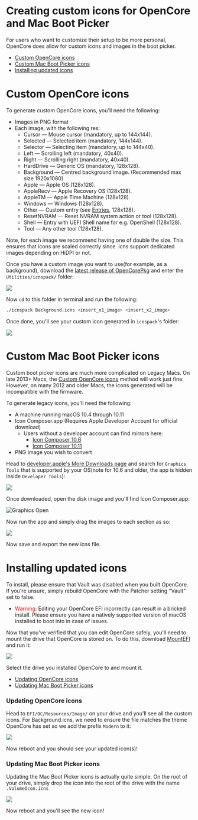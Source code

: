 # Creating custom icons for OpenCore and Mac Boot Picker

For users who want to customize their setup to be more personal, OpenCore does allow for custom icons and images in the boot picker.

* [Custom OpenCore icons](#custom-opencore-icons)
* [Custom Mac Boot Picker icons](#custom-mac-boot-picker-icons)
* [Installing updated icons](#installing-updated-icons)

# Custom OpenCore icons

To generate custom OpenCore icons, you'll need the following:

* Images in PNG format
* Each image, with the following res:
  * Cursor — Mouse cursor (mandatory, up to 144x144).
  * Selected — Selected item (mandatory, 144x144).
  * Selector — Selecting item (mandatory, up to 144x40).
  * Left — Scrolling left (mandatory, 40x40).
  * Right — Scrolling right (mandatory, 40x40).
  * HardDrive — Generic OS (mandatory, 128x128).
  * Background — Centred background image. (Recommended max size 1920x1080)
  * Apple — Apple OS (128x128).
  * AppleRecv — Apple Recovery OS (128x128).
  * AppleTM — Apple Time Machine (128x128).
  * Windows — Windows (128x128).
  * Other — Custom entry (see [Entries](https://laobamac.github.io/docs/latest/Configuration.html), 128x128).
  * ResetNVRAM — Reset NVRAM system action or tool (128x128).
  * Shell — Entry with UEFI Shell name for e.g. OpenShell (128x128).
  * Tool — Any other tool (128x128).

Note, for each image we recommend having one of double the size. This ensures that icons are scaled correctly since .icns support dedicated images depending on HiDPI or not.

Once you have a custom image you want to use(for example, as a background), download the [latest release of OpenCorePkg](https://github.com/acidanthera/OpenCorePkg/releases) and enter the `Utilities/icnspack/` folder:

![](./images/icnspack-folder.png)

Now `cd` to this folder in terminal and run the following:

```sh
./icnspack Background.icns <insert_x1_image> <insert_x2_image>
```

Once done, you'll see your custom icon generated in `icnspack`'s folder:

![](./images/icnspack-done.png)

# Custom Mac Boot Picker icons

Custom boot picker icons are much more complicated on Legacy Macs. On late 2013+ Macs, the [Custom OpenCore icons](#custom-opencore-icons) method will work just fine. However, on many 2012 and older Macs, the icons generated will be incompatible with the firmware.

To generate legacy icons, you'll need the following:

* A machine running macOS 10.4 through 10.11
* Icon Composer.app (Requires Apple Developer Account for official download)
  * Users without a developer account can find mirrors here:
    * [Icon Composer 10.6](https://github.com/laobamac/oclp-mod/blob/main/docs/Icon-Composer-10.6.zip)
    * [Icon Composer 10.11](https://github.com/laobamac/oclp-mod/blob/main/docs/Icon-Composer-10.11.zip)
* PNG Image you wish to convert

Head to [developer.apple's More Downloads page](https://developer.apple.com/download/more/) and search for `Graphics Tools` that is supported by your OS(note for 10.6 and older, the app is hidden inside `Developer Tools`):

![](./images/graphics-download.png)

Once downloaded, open the disk image and you'll find Icon Composer.app:

![Graphics Open](./images/graphics-open.png)

Now run the app and simply drag the images to each section as so:

![](./images/icon-SL.png)

Now save and export the new icns file.

# Installing updated icons

To install, please ensure that Vault was disabled when you built OpenCore. If you're unsure, simply rebuild OpenCore with the Patcher setting "Vault" set to false.

* <span style="color:red"> Warning</span>: Editing your OpenCore EFI incorrectly can result in a bricked install. Please ensure you have a natively supported version of macOS installed to boot into in case of issues.

Now that you've verified that you can edit OpenCore safely, you'll need to mount the drive that OpenCore is stored on. To do this, download [MountEFI](https://github.com/corpnewt/MountEFI) and run it:

![](./images/mountefi.png)

Select the drive you installed OpenCore to and mount it.

* [Updating OpenCore icons](#updating-opencore-icons)
* [Updating Mac Boot Picker icons](#updating-mac-boot-picker-icons)

### Updating OpenCore icons

Head to `EFI/OC/Resources/Image/` on your drive and you'll see all the custom icons. For Background.icns, we need to ensure the file matches the theme OpenCore has set so we add the prefix `Modern` to it:

![](./images/background-moved.png)

Now reboot and you should see your updated icon(s)!

### Updating Mac Boot Picker icons

Updating the Mac Boot Picker icons is actually quite simple. On the root of your drive, simply drop the icon into the root of the drive with the name `.VolumeIcon.icns`

![](./images/mac-icns-drive.png)

Now reboot and you'll see the new icon!
